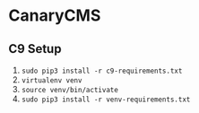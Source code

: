 # CanaryCMS
## C9 Setup
1. `sudo pip3 install -r c9-requirements.txt`
2. `virtualenv venv`
3. `source venv/bin/activate`
4. `sudo pip3 install -r venv-requirements.txt`
